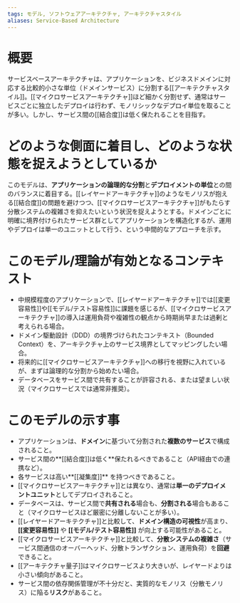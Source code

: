 ```yaml
---
tags: モデル, ソフトウェアアーキテクチャ, アーキテクチャスタイル
aliases: Service-Based Architecture
---
```


# 概要
サービスベースアーキテクチャは、アプリケーションを、ビジネスドメインに対応する比較的小さな単位（ドメインサービス）に分割する[[アーキテクチャスタイル]]。[[マイクロサービスアーキテクチャ]]ほど細かく分割せず、通常はサービスごとに独立したデプロイは行わず、モノリシックなデプロイ単位を取ることが多い。しかし、サービス間の[[結合度]]は低く保たれることを目指す。

# どのような側面に着目し、どのような状態を捉えようとしているか
このモデルは、**アプリケーションの論理的な分割**と**デプロイメントの単位**との間のバランスに着目する。[[レイヤードアーキテクチャ]]のようなモノリスが抱える[[結合度]]の問題を避けつつ、[[マイクロサービスアーキテクチャ]]がもたらす分散システムの複雑さを抑えたいという状況を捉えようとする。ドメインごとに明確に境界付けられたサービス群としてアプリケーションを構造化するが、運用やデプロイは単一のユニットとして行う、という中間的なアプローチを示す。

# このモデル/理論が有効となるコンテキスト
* 中規模程度のアプリケーションで、[[レイヤードアーキテクチャ]]では[[変更容易性]]や[[モデル/テスト容易性]]に課題を感じるが、[[マイクロサービスアーキテクチャ]]の導入は運用負荷や複雑性の観点から時期尚早または過剰と考えられる場合。
* ドメイン駆動設計（DDD）の境界づけられたコンテキスト（Bounded Context）を、アーキテクチャ上のサービス境界としてマッピングしたい場合。
* 将来的に[[マイクロサービスアーキテクチャ]]への移行を視野に入れているが、まずは論理的な分割から始めたい場合。
* データベースをサービス間で共有することが許容される、または望ましい状況（マイクロサービスでは通常非推奨）。

# このモデルの示す事
* アプリケーションは、**ドメイン**に基づいて分割された**複数のサービス**で構成されること。
* サービス間の**[[結合度]]は低く**保たれるべきであること（API経由での連携など）。
* 各サービスは高い**[[凝集度]]** を持つべきであること。
* [[マイクロサービスアーキテクチャ]]とは異なり、通常は**単一のデプロイメントユニット**としてデプロイされること。
* データベースは、サービス間で**共有される**場合も、**分割される**場合もあること（マイクロサービスほど厳密に分離しないことが多い）。
* [[レイヤードアーキテクチャ]]と比較して、**ドメイン構造の可視性**が高まり、**[[変更容易性]]** や **[[モデル/テスト容易性]]** が向上する可能性があること。
* [[マイクロサービスアーキテクチャ]]と比較して、**分散システムの複雑さ**（サービス間通信のオーバーヘッド、分散トランザクション、運用負荷）を**回避**できること。
* [[アーキテクチャ量子]]はマイクロサービスより大きいが、レイヤードよりは小さい傾向があること。
* サービス間の依存関係管理が不十分だと、実質的なモノリス（分散モノリス）に陥る**リスク**があること。